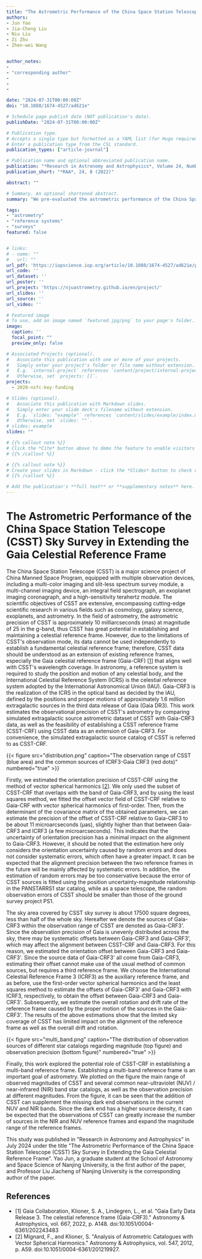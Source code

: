```yaml
---
title: "The Astrometric Performance of the China Space Station Telescope (CSST) Sky Survey in Extending the Gaia Celestial Reference Frame"
authors:
- Jun Yao
- Jia-Cheng Liu
- Niu Liu
- Zi Zhu
- Zhen-wei Wang


author_notes:
- 
- "corresponding author"
- 
- 
- 

date: "2024-07-31T00:00:00Z"
doi: "10.1088/1674-4527/ad621e"

# Schedule page publish date (NOT publication's date).
publishDate: "2024-07-31T00:00:00Z"

# Publication type.
# Accepts a single type but formatted as a YAML list (for Hugo requirements).
# Enter a publication type from the CSL standard.
publication_types: ["article-journal"]

# Publication name and optional abbreviated publication name.
publication: "*Research in Astronomy and Astrophysics*, Volume 24, Number 8 (2024)"
publication_short: "*RAA*, 24, 8 (2022)"

abstract: ""

# Summary. An optional shortened abstract.
summary: "We pre-evaluated the astrometric performance of the China Space Station Telescope Sky Survey in extending the Gaia Celestial Reference Frame by using a simulated set of sources."

tags:
- "astrometry" 
- "reference systems" 
- "surveys"
featured: false


# links:
# - name: ""
#   url: ""
url_pdf: 'https://iopscience.iop.org/article/10.1088/1674-4527/ad621e/pdf'
url_code: ''
url_dataset: ''
url_poster: ''
url_project: 'https://njuastrometry.github.io/en/project/'
url_slides: ''
url_source: ''
url_video: ''

# Featured image
# To use, add an image named `featured.jpg/png` to your page's folder. 
image:
  caption: ''
  focal_point: ""
  preview_only: false

# Associated Projects (optional).
#   Associate this publication with one or more of your projects.
#   Simply enter your project's folder or file name without extension.
#   E.g. `internal-project` references `content/project/internal-project/index.md`.
#   Otherwise, set `projects: []`.
projects: 
  - 2020-nsfc-key-funding

# Slides (optional).
#   Associate this publication with Markdown slides.
#   Simply enter your slide deck's filename without extension.
#   E.g. `slides: "example"` references `content/slides/example/index.md`.
#   Otherwise, set `slides: ""`.
# slides: example
slides: ""

# {{% callout note %}}
# Click the *Cite* button above to demo the feature to enable visitors to import publication metadata into their reference management software.
# {{% /callout %}}

# {{% callout note %}}
# Create your slides in Markdown - click the *Slides* button to check out the example.
# {{% /callout %}}

# Add the publication's **full text** or **supplementary notes** here. You can use rich formatting such as including [code, math, and images](https://docs.hugoblox.com/content/writing-markdown-latex/).
---
```



# The Astrometric Performance of the China Space Station Telescope (CSST) Sky Survey in Extending the Gaia Celestial Reference Frame

The China Space Station Telescope (CSST) is a major science project of China Manned Space Program, equipped with multiple observation devices, including a multi-color imaging and slit-less spectrum survey module, a multi-channel imaging device, an integral field spectrograph, an exoplanet imaging coronagraph, and a high-sensitivity terahertz module. The scientific objectives of CSST are extensive, encompassing cutting-edge scientific research in various fields such as cosmology, galaxy science, exoplanets, and astrometry. In the field of astrometry, the astrometric precision of CSST is approximately 10 milliarcseconds (mas) at magnitude of 25 in the g-band, thus CSST has great potential in establishing and maintaining a celestial reference frame. However, due to the limitations of CSST's observation mode, its data cannot be used independently to establish a fundamental celestial reference frame; therefore, CSST data should be understood as an extension of existing reference frames, especially the Gaia celestial reference frame (Gaia-CRF) [[1](#Gaia_CRF3)] that aligns well with CSST's wavelength coverage. In astronomy, a reference system is required to study the position and motion of any celestial body, and the International Celestial Reference System (ICRS) is the celestial reference system adopted by the International Astronomical Union (IAU). Gaia-CRF3 is the realization of the ICRS in the optical band as decided by the IAU, defined by the positions and proper motions of approximately 1.6 million extragalactic sources in the third data release of Gaia (Gaia DR3). This work estimates the observational precision of CSST's astrometry by comparing simulated extragalactic source astrometric dataset of CSST with Gaia-CRF3 data, as well as the feasibility of establishing a CSST reference frame (CSST-CRF) using CSST data as an extension of Gaia-CRF3. For convenience, the simulated extragalactic source catalog of CSST is referred to as CSST-CRF.

{{< figure src="distribution.png" caption="The observation range of CSST (blue area) and the common sources of ICRF3-Gaia CRF3 (red dots)" numbered="true" >}}

Firstly, we estimated the orientation precision of CSST-CRF using the method of vector spherical harmonics [[2](#Mignard2012)]. We only used the subset of CSST-CRF that overlaps with the band of Gaia-CRF3, and by using the least squares method, we fitted the offset vector field of CSST-CRF relative to Gaia-CRF with vector spherical harmonics of first-order. Then, from the determinant of the covariance matrix of the obtained parameters, we can estimate the precision of the offset of CSST-CRF relative to Gaia-CRF3 to be about 11 microarcseconds (μas), slightly higher than that between Gaia-CRF3 and ICRF3 (a few microarcseconds). This indicates that the uncertainty of orientation precision has a minimal impact on the alignment to Gaia-CRF3. However, it should be noted that the estimation here only considers the orientation uncertainty caused by random errors and does not consider systematic errors, which often have a greater impact. It can be expected that the alignment precision between the two reference frames in the future will be mainly affected by systematic errors. In addition, the estimation of random errors may be too conservative because the error of CSST sources is fitted using the position uncertainty-magnitude relationship in the PANSTARRS1 star catalog, while as a space telescope, the random observation errors of CSST should be smaller than those of the ground survey project PS1.

The sky area covered by CSST sky survey is about 17500 square degrees, less than half of the whole sky. Hereafter we denote the sources of Gaia-CRF3 within the observation range of CSST are denoted as Gaia-CRF3'. Since the observation precision of Gaia is unevenly distributed across the sky, there may be systematic offsets between Gaia-CRF3 and Gaia-CRF3', which may affect the alignment between CSST-CRF and Gaia-CRF3. For this reason, we estimated the orientation offset between Gaia-CRF3 and Gaia-CRF3'. Since the source data of Gaia-CRF3' all come from Gaia-CRF3, estimating their offset cannot make use of the usual method of common sources, but requires a third reference frame. We choose the International Celestial Reference Frame 3 (ICRF3) as the auxiliary reference frame, and as before, use the first-order vector spherical harmonics and the least squares method to estimate the offsets of Gaia-CRF3' and Gaia-CRF3 with ICRF3, respectively, to obtain the offset between Gaia-CRF3 and Gaia-CRF3'. Subsequently, we estimate the overall rotation and drift rate of the reference frame caused by the proper motion of the sources in the Gaia-CRF3'. The results of the above estimations show that the limited sky coverage of CSST has limited impact on the alignment of the reference frame as well as the overall drift and rotation.

{{< figure src="multi_band.png" caption="The distribution of observation sources of different star catalogs regarding magnitude (top figure) and observation precision (bottom figure)" numbered="true" >}}

Finally, this work explored the potential role of CSST-CRF in establishing a multi-band reference frame. Establishing a multi-band reference frame is an important goal of astrometry. We plotted on the figure the main range of observed magnitudes of CSST and several common near-ultraviolet (NUV) / near-infrared (NIR) band star catalogs, as well as the observation precision at different magnitudes. From the figure, it can be seen that the addition of CSST can supplement the missing dark end observations in the current NUV and NIR bands. Since the dark end has a higher source density, it can be expected that the observations of CSST can greatly increase the number of sources in the NIR and NUV reference frames and expand the magnitude range of the reference frames.

This study was published in "Research in Astronomy and Astrophysics" in July 2024 under the title "The Astrometric Performance of the China Space Station Telescope (CSST) Sky Survey in Extending the Gaia Celestial Reference Frame". Yao Jun, a graduate student at the School of Astronomy and Space Science of Nanjing University, is the first author of the paper, and Professor Liu Jiacheng of Nanjing University is the corresponding author of the paper.

## References

- <span id="Gaia_CRF3">[1] Gaia Collaboration, Klioner, S. A., Lindegren, L., et al. "Gaia Early Data Release 3. The celestial reference frame (Gaia-CRF3)." Astronomy & Astrophysics, vol. 667, 2022, p. A148. doi:10.1051/0004-6361/202243483
- <span id="Mignard2012">[2] Mignard, F., and Klioner, S. "Analysis of Astrometric Catalogues with Vector Spherical Harmonics." Astronomy & Astrophysics, vol. 547, 2012, p. A59. doi:10.1051/0004-6361/201219927.